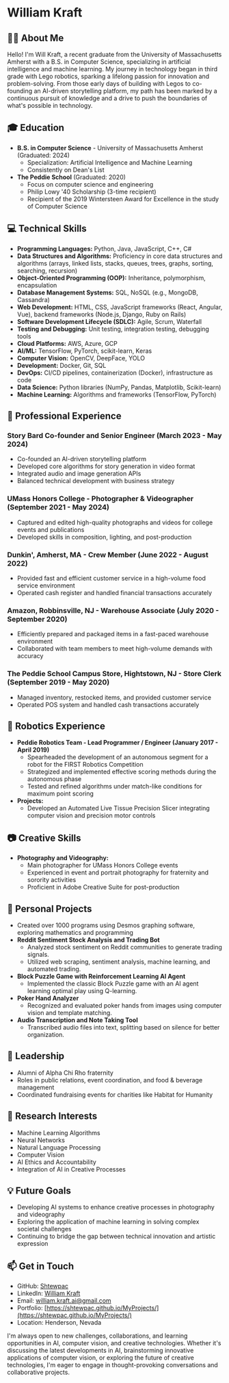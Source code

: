 # William Kraft

## 👨‍💻 About Me

Hello! I'm Will Kraft, a recent graduate from the University of Massachusetts Amherst with a B.S. in Computer Science, specializing in artificial intelligence and machine learning. My journey in technology began in third grade with Lego robotics, sparking a lifelong passion for innovation and problem-solving. From those early days of building with Legos to co-founding an AI-driven storytelling platform, my path has been marked by a continuous pursuit of knowledge and a drive to push the boundaries of what's possible in technology.

## 🎓 Education

- **B.S. in Computer Science** - University of Massachusetts Amherst (Graduated: 2024)
  - Specialization: Artificial Intelligence and Machine Learning
  - Consistently on Dean's List
- **The Peddie School** (Graduated: 2020)
  - Focus on computer science and engineering
  - Philip Lowy '40 Scholarship (3-time recipient)
  - Recipient of the 2019 Wintersteen Award for Excellence in the study of Computer Science

## 💻 Technical Skills

- **Programming Languages:** Python, Java, JavaScript, C++, C#
- **Data Structures and Algorithms:** Proficiency in core data structures and algorithms (arrays, linked lists, stacks, queues, trees, graphs, sorting, searching, recursion)
- **Object-Oriented Programming (OOP):** Inheritance, polymorphism, encapsulation
- **Database Management Systems:** SQL, NoSQL (e.g., MongoDB, Cassandra)
- **Web Development:** HTML, CSS, JavaScript frameworks (React, Angular, Vue), backend frameworks (Node.js, Django, Ruby on Rails)
- **Software Development Lifecycle (SDLC):** Agile, Scrum, Waterfall
- **Testing and Debugging:** Unit testing, integration testing, debugging tools
- **Cloud Platforms:** AWS, Azure, GCP
- **AI/ML:** TensorFlow, PyTorch, scikit-learn, Keras
- **Computer Vision:** OpenCV, DeepFace, YOLO
- **Development:** Docker, Git, SQL
- **DevOps:** CI/CD pipelines, containerization (Docker), infrastructure as code
- **Data Science:** Python libraries (NumPy, Pandas, Matplotlib, Scikit-learn)
- **Machine Learning:** Algorithms and frameworks (TensorFlow, PyTorch)
  
## 🚀 Professional Experience

### Story Bard Co-founder and Senior Engineer (March 2023 - May 2024)
- Co-founded an AI-driven storytelling platform
- Developed core algorithms for story generation in video format
- Integrated audio and image generation APIs
- Balanced technical development with business strategy

### UMass Honors College - Photographer & Videographer (September 2021 - May 2024)
- Captured and edited high-quality photographs and videos for college events and publications
- Developed skills in composition, lighting, and post-production

### Dunkin', Amherst, MA - Crew Member (June 2022 - August 2022)
- Provided fast and efficient customer service in a high-volume food service environment
- Operated cash register and handled financial transactions accurately

### Amazon, Robbinsville, NJ - Warehouse Associate (July 2020 - September 2020)
- Efficiently prepared and packaged items in a fast-paced warehouse environment
- Collaborated with team members to meet high-volume demands with accuracy

### The Peddie School Campus Store, Hightstown, NJ - Store Clerk (September 2019 - May 2020)
- Managed inventory, restocked items, and provided customer service
- Operated POS system and handled cash transactions accurately

## 🤖 Robotics Experience

- **Peddie Robotics Team - Lead Programmer / Engineer (January 2017 - April 2019)**
  - Spearheaded the development of an autonomous segment for a robot for the FIRST Robotics Competition
  - Strategized and implemented effective scoring methods during the autonomous phase
  - Tested and refined algorithms under match-like conditions for maximum point scoring
- **Projects:** 
  - Developed an Automated Live Tissue Precision Slicer integrating computer vision and precision motor controls

## 📷 Creative Skills

- **Photography and Videography:** 
  - Main photographer for UMass Honors College events
  - Experienced in event and portrait photography for fraternity and sorority activities
  - Proficient in Adobe Creative Suite for post-production

## 🧮 Personal Projects

- Created over 1000 programs using Desmos graphing software, exploring mathematics and programming
- **Reddit Sentiment Stock Analysis and Trading Bot**
  - Analyzed stock sentiment on Reddit communities to generate trading signals.
  - Utilized web scraping, sentiment analysis, machine learning, and automated trading.
- **Block Puzzle Game with Reinforcement Learning AI Agent**
  - Implemented the classic Block Puzzle game with an AI agent learning optimal play using Q-learning.
- **Poker Hand Analyzer**
  - Recognized and evaluated poker hands from images using computer vision and template matching.
- **Audio Transcription and Note Taking Tool**
  - Transcribed audio files into text, splitting based on silence for better organization.

## 🌟 Leadership

- Alumni of Alpha Chi Rho fraternity
- Roles in public relations, event coordination, and food & beverage management
- Coordinated fundraising events for charities like Habitat for Humanity

## 🔬 Research Interests

- Machine Learning Algorithms
- Neural Networks
- Natural Language Processing
- Computer Vision
- AI Ethics and Accountability
- Integration of AI in Creative Processes

## 💡 Future Goals

- Developing AI systems to enhance creative processes in photography and videography
- Exploring the application of machine learning in solving complex societal challenges
- Continuing to bridge the gap between technical innovation and artistic expression

## 📫 Get in Touch

- GitHub: [Shtewpac](https://github.com/Shtewpac)
- LinkedIn: [William Kraft](https://www.linkedin.com/in/william-kraft-32680a201/)
- Email: william.kraft.ai@gmail.com
- Portfolio: [https://shtewpac.github.io/MyProjects/](https://shtewpac.github.io/MyProjects/)
- Location: Henderson, Nevada

I'm always open to new challenges, collaborations, and learning opportunities in AI, computer vision, and creative technologies. Whether it's discussing the latest developments in AI, brainstorming innovative applications of computer vision, or exploring the future of creative technologies, I'm eager to engage in thought-provoking conversations and collaborative projects.
